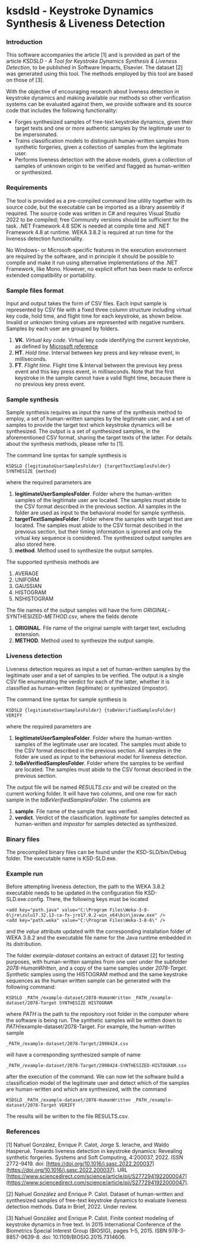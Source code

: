 # ksdsld - Keystroke Dynamics Synthesis &amp; Liveness Detection

### Introduction

This software accompanies the article [1] and is provided as part of the article _KSDSLD - A Tool for Keystroke Dynamics Synthesis \& Liveness Detection_, to be published in Software Impacts, Elsevier. The dataset [2] was generated using this tool. The methods employed by this tool are based on those of [3].

With the objective of encouraging research about liveness detection in keystroke dynamics and making available our methods so other verification systems can be evaluated against them, we provide software and its source code that includes the following functionality:

* Forges synthesized samples of free-text keystroke dynamics, given their target texts and one or more authentic samples by the legitimate user to be impersonated.
* Trains classification models to distinguish human-written samples from synthetic forgeries, given a collection of samples from the legitimate user.
* Performs liveness detection with the above models, given a collection of samples of unknown origin to be verified and flagged as human-written or synthesized. 

### Requirements

The tool is provided as a pre-compiled command line utility together with its source code, but the executable can be imported as a library assembly if required. The source code was written in C# and requires Visual Studio 2022 to be compiled; free Community versions should be sufficient for the task. .NET Framework 4.8 SDK is needed at compile time and .NET Framework 4.8 at runtime. WEKA 3.8.2 is required at run time for the liveness detection functionality.

No Windows- or Microsoft-specific features in the execution environment are required by the software, and in principle it should be possible to compile and make it run using alternative implementations of the .NET Framework, like Mono. However, no explicit effort has been made to enforce extended compatibility or portability. 


### Sample files format

Input and output takes the form of CSV files. Each input sample is represented by CSV file with a fixed three column structure including virtual key code, hold time, and flight time for each keystroke, as shown below. Invalid or unknown timing values are represented with negative numbers. Samples by each user are grouped by folders. 

1. **VK**. _Virtual key code_. Virtual key code identifying the current keystroke, as defined by [Microsoft reference](https://learn.microsoft.com/en-us/windows/win32/inputdev/virtual-key-codes)
2. **HT**. _Hold time_. Interval between key press and key release event, in milliseconds.
3. **FT**. _Flight time_. Flight time & Interval between the previous key press event and this key press event, in milliseconds. Note that the first keystroke in the sample cannot have a valid flight time, because there is no previous key press event.



### Sample synthesis


Sample synthesis requires as input the name of the synthesis method to employ, a set of human-written samples by the legitimate user, and a set of samples to provide the target text which keystroke dynamics will be synthesized. The output is a set of synthesized samples, in the aforementioned CSV format, sharing the target texts of the latter. For details about the synthesis methods, please refer to \[1\].

The command line syntax for sample synthesis is

    KSDSLD {legitimateUserSamplesFolder} {targetTextSamplesFolder} SYNTHESIZE {method}

where the required parameters are

1. **legitimateUserSamplesFolder**. Folder where the human-written samples of the legitimate user are located. The samples must abide to the CSV format described in the previous section. All samples in the folder are used as input to the behavioral model for sample synthesis.
2. **targetTextSamplesFolder**. Folder where the samples with target text are located. The samples must abide to the CSV format described in the previous section, but their timing information is ignored and only the virtual key sequence is considered. The synthesized output samples are also stored here.
3. **method**. Method used to synthesize the output samples.

The supported synthesis methods are

1. AVERAGE
2. UNIFORM
3. GAUSSIAN
4. HISTOGRAM
5. NSHISTOGRAM

The file names of the output samples will have the form _ORIGINAL_-SYNTHESIZED-_METHOD_.csv, where the fields denote

1. **ORIGINAL**. File name of the original sample with target text, excluding extension.
2. **METHOD**. Method used to synthesize the output sample.



### Liveness detection

Liveness detection requires as input a set of human-written samples by the legitimate user and a set of samples to be verified. The output is a single CSV file enumerating the verdict for each of the latter, whether it is classified as human-written (legitimate) or synthesized (impostor). 

The command line syntax for sample synthesis is

    KSDSLD {legitimateUserSamplesFolder} {toBeVerifiedSamplesFolder} VERIFY 

where the required parameters are

1. **legitimateUserSamplesFolder**. Folder where the human-written samples of the legitimate user are located. The samples must abide to the CSV format described in the previous section. All samples in the folder are used as input to the behavioral model for liveness detection.
2. **toBeVerifiedSamplesFolder**. Folder where the samples to be verified are located. The samples must abide to the CSV format described in the previous section. 

The output file will be named _RESULTS.csv_ and will be created on the current working folder. It will have two columns, and one row for each sample in the _toBeVerifiedSamplesFolder_. The columns are

1. **sample**. File name of the sample that was verified.
2. **verdict**. Verdict of the classification. _legitimate_ for samples detected as human-written and _impostor_ for samples detected as synthesized.


### Binary files

The precompiled binary files can be found under the KSD-SLD/bin/Debug folder. The executable name is KSD-SLD.exe.


### Example run

Before attempting liveness detection, the path to the WEKA 3.8.2 executable needs to be updated in the configuration file KSD-SLD.exe.config. There, the following keys must be located

    <add key="path.java" value="C:\Program Files\Weka-3-8-6\jre\zulu17.32.13-ca-fx-jre17.0.2-win_x64\bin\javaw.exe" />
    <add key="path.weka" value="C:\Program Files\Weka-3-8-6\" />

and the _value_ attribute updated with the corresponding installation folder of WEKA 3.8.2 and the executable file name for the Java runtime embedded in its distribution.

The folder _example-dataset_ contains an extract of dataset \[2\] for testing purposes, with human-written samples from one user under the subfolder _2078-HumanWritten_, and a copy of the same samples under _2078-Target_. Synthetic samples using the HISTOGRAM method and the same keystroke sequences as the human written sample can be generated with the following command:

    KSDSLD _PATH_/example-dataset/2078-HumanWritten _PATH_/example-dataset/2078-Target SYNTHESIZE HISTOGRAM

where _PATH_ is the path to the repository root folder in the computer where the software is being run. The synthetic samples will be written down to _PATH_/example-dataset/2078-Target. For example, the human-written sample

    _PATH_/example-dataset/2078-Target/2990424.csv

will have a corresponding synthesized sample of name

    _PATH_/example-dataset/2078-Target/2990424-SYNTHESIZED-HISTOGRAM.csv

after the execution of the command. We can now let the software build a classification model of the legitimate user and detect which of the samples are human-written and which are synthesized, with the command

    KSDSLD _PATH_/example-dataset/2078-HumanWritten _PATH_/example-dataset/2078-Target VERIFY
	
The results will be written to the file RESULTS.csv.


### References

[1] Nahuel González, Enrique P. Calot, Jorge S. Ierache, and Waldo Hasperué. Towards liveness detection in keystroke dynamics: Revealing synthetic forgeries. Systems and Soft Computing, 4:200037, 2022. ISSN 2772-9419. doi: [https://doi.org/10.1016/j.sasc.2022.200037](https://doi.org/10.1016/j.sasc.2022.200037). URL [https://www.sciencedirect.com/science/article/pii/S2772941922000047](https://www.sciencedirect.com/science/article/pii/S2772941922000047).

[2] Nahuel González and Enrique P. Calot. Dataset of human-written and synthesized samples of free-text keystroke dynamics to evaluate liveness detection methods. Data in Brief, 2022. Under review.

[3] Nahuel González and Enrique P. Calot. Finite context modeling of keystroke dynamics in free text. In 2015 International Conference of the Biometrics Special Interest Group (BIOSIG), pages 1–5, 2015. ISBN 978-3-8857-9639-8. doi: 10.1109/BIOSIG.2015.7314606.